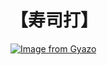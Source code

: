 # 【寿司打】 #

[![Image from Gyazo](https://i.gyazo.com/7bee0c5369f9d7554692cf7b6f08abc7.jpg)](https://gyazo.com/7bee0c5369f9d7554692cf7b6f08abc7)
